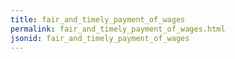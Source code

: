 ```yaml
---
title: fair_and_timely_payment_of_wages
permalink: fair_and_timely_payment_of_wages.html
jsonid: fair_and_timely_payment_of_wages
---
```

